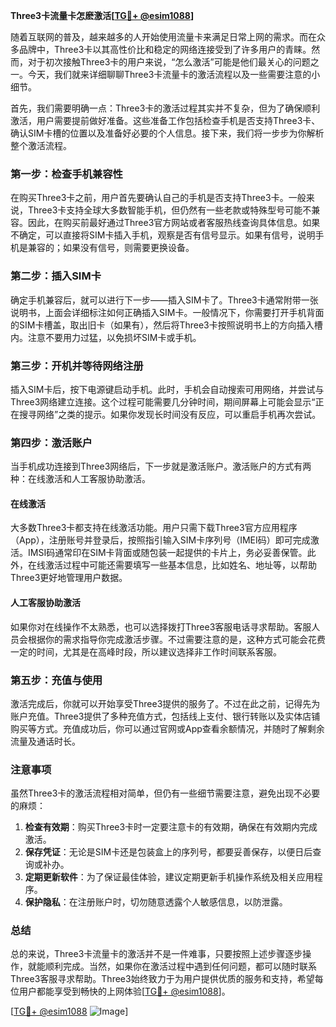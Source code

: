 **Three3卡流量卡怎麽激活[[TG💪+ @esim1088](https://t.me/s/esim1088)]**

随着互联网的普及，越来越多的人开始使用流量卡来满足日常上网的需求。而在众多品牌中，Three3卡以其高性价比和稳定的网络连接受到了许多用户的青睐。然而，对于初次接触Three3卡的用户来说，“怎么激活”可能是他们最关心的问题之一。今天，我们就来详细聊聊Three3卡流量卡的激活流程以及一些需要注意的小细节。

首先，我们需要明确一点：Three3卡的激活过程其实并不复杂，但为了确保顺利激活，用户需要提前做好准备。这些准备工作包括检查手机是否支持Three3卡、确认SIM卡槽的位置以及准备好必要的个人信息。接下来，我们将一步步为你解析整个激活流程。

### **第一步：检查手机兼容性**
在购买Three3卡之前，用户首先要确认自己的手机是否支持Three3卡。一般来说，Three3卡支持全球大多数智能手机，但仍然有一些老款或特殊型号可能不兼容。因此，在购买前最好通过Three3官方网站或者客服热线查询具体信息。如果不确定，可以直接将SIM卡插入手机，观察是否有信号显示。如果有信号，说明手机是兼容的；如果没有信号，则需要更换设备。

### **第二步：插入SIM卡**
确定手机兼容后，就可以进行下一步——插入SIM卡了。Three3卡通常附带一张说明书，上面会详细标注如何正确插入SIM卡。一般情况下，你需要打开手机背面的SIM卡槽盖，取出旧卡（如果有），然后将Three3卡按照说明书上的方向插入槽内。注意不要用力过猛，以免损坏SIM卡或手机。

### **第三步：开机并等待网络注册**
插入SIM卡后，按下电源键启动手机。此时，手机会自动搜索可用网络，并尝试与Three3网络建立连接。这个过程可能需要几分钟时间，期间屏幕上可能会显示“正在搜寻网络”之类的提示。如果你发现长时间没有反应，可以重启手机再次尝试。

### **第四步：激活账户**
当手机成功连接到Three3网络后，下一步就是激活账户。激活账户的方式有两种：在线激活和人工客服协助激活。

#### **在线激活**
大多数Three3卡都支持在线激活功能。用户只需下载Three3官方应用程序（App），注册账号并登录后，按照指引输入SIM卡序列号（IMEI码）即可完成激活。IMSI码通常印在SIM卡背面或随包装一起提供的卡片上，务必妥善保管。此外，在线激活过程中可能还需要填写一些基本信息，比如姓名、地址等，以帮助Three3更好地管理用户数据。

#### **人工客服协助激活**
如果你对在线操作不太熟悉，也可以选择拨打Three3客服电话寻求帮助。客服人员会根据你的需求指导你完成激活步骤。不过需要注意的是，这种方式可能会花费一定的时间，尤其是在高峰时段，所以建议选择非工作时间联系客服。

### **第五步：充值与使用**
激活完成后，你就可以开始享受Three3提供的服务了。不过在此之前，记得先为账户充值。Three3提供了多种充值方式，包括线上支付、银行转账以及实体店铺购买等方式。充值成功后，你可以通过官网或App查看余额情况，并随时了解剩余流量及通话时长。

### **注意事项**
虽然Three3卡的激活流程相对简单，但仍有一些细节需要注意，避免出现不必要的麻烦：

1. **检查有效期**：购买Three3卡时一定要注意卡的有效期，确保在有效期内完成激活。
2. **保存凭证**：无论是SIM卡还是包装盒上的序列号，都要妥善保存，以便日后查询或补办。
3. **定期更新软件**：为了保证最佳体验，建议定期更新手机操作系统及相关应用程序。
4. **保护隐私**：在注册账户时，切勿随意透露个人敏感信息，以防泄露。

### **总结**
总的来说，Three3卡流量卡的激活并不是一件难事，只要按照上述步骤逐步操作，就能顺利完成。当然，如果你在激活过程中遇到任何问题，都可以随时联系Three3客服寻求帮助。Three3始终致力于为用户提供优质的服务和支持，希望每位用户都能享受到畅快的上网体验[[TG💪+ @esim1088](https://t.me/s/esim1088)]。

[[TG💪+ @esim1088](https://t.me/s/esim1088) ![Image](https://i.postimg.cc/4NQfJmqS/Snipaste-2025-05-13-00-14-12.png)]